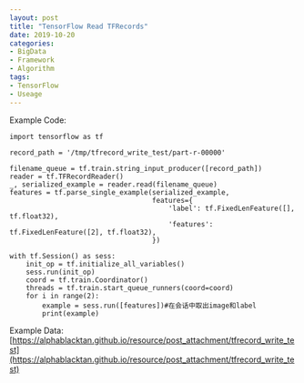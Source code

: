 ```yaml
---
layout: post
title: "TensorFlow Read TFRecords"
date: 2019-10-20
categories: 
- BigData
- Framework
- Algorithm
tags: 
- TensorFlow
- Useage
---
```


Example Code:

    import tensorflow as tf
    
    record_path = '/tmp/tfrecord_write_test/part-r-00000'
    
    filename_queue = tf.train.string_input_producer([record_path])
    reader = tf.TFRecordReader()
    _, serialized_example = reader.read(filename_queue)
    features = tf.parse_single_example(serialized_example,
                                       features={
                                           'label': tf.FixedLenFeature([], tf.float32),
                                           'features': tf.FixedLenFeature([2], tf.float32),
                                       })
    
    with tf.Session() as sess:
        init_op = tf.initialize_all_variables()
        sess.run(init_op)
        coord = tf.train.Coordinator()
        threads = tf.train.start_queue_runners(coord=coord)
        for i in range(2):
            example = sess.run([features])#在会话中取出image和label
            print(example)

Example Data: [https://alphablacktan.github.io/resource/post_attachment/tfrecord_write_test](https://alphablacktan.github.io/resource/post_attachment/tfrecord_write_test)
